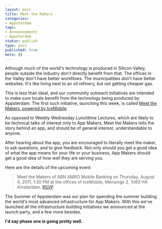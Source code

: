 ```yaml
---
layout: post
title: Meet the Makers
categories:
- Appsterdam
tags:
- Announcements
- Appsterdam
status: publish
type: post
published: true
meta: {}
---
```

Although much of the world's technology is produced in Silicon Valley, people outside the industry don't directly benefit from that. The offices in the Valley don't have better workflows. The municipalities don't have better websites. It's like living next to an oil refinery, but not getting cheaper gas.

This is less than ideal, and our community outreach initiatives are intended to make sure locals benefit from the technology being produced by Appsterdam. The first such initiative, launching this week, is called <a href="http://www.meetup.com/Appsterdam/events/27210821/">Meet the Makers, powered by IceMobile</a>.

As opposed to Weekly Wednesday Lunchtime Lectures, which are likely to be technical talks of interest only to App Makers, Meet the Makers tells the story behind an app, and should be of general interest, understandable to anyone.

After hearing about the app, you are encouraged to literally meet the maker, to ask questions, and to give feedback. Not only should you get a good idea of what the app means for your life or your business, App Makers should get a good idea of how well they are serving you.

Here are the details of the upcoming event:
<blockquote>
Meet the Makers of ABN AMRO Mobile Banking on Thursday, August 4, 2011, 1:30 PM at the offices of IceMobile, Mensinge 2, 1083 HA Amsterdam. <a href="http://www.meetup.com/Appsterdam/events/27210821/">RSVP</a>
</blockquote>

The Summer of Appsterdam was our plan for spending the summer building the world's most advanced infrastructure for App Makers. With this we've launched all the infrastructure building initiatives we announced at the launch party, and a few more besides.

<strong>I'd say phase one is going pretty well.</strong>
